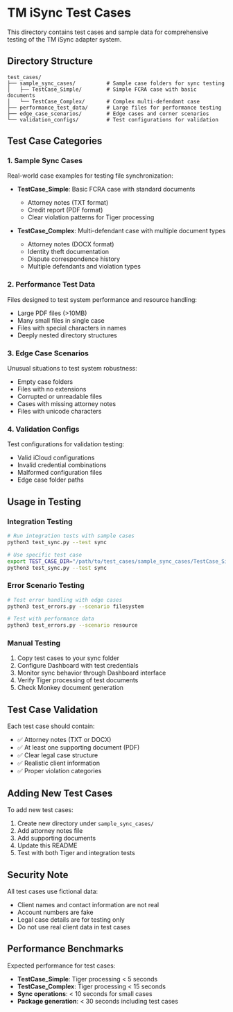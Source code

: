 # TM iSync Test Cases

This directory contains test cases and sample data for comprehensive testing of the TM iSync adapter system.

## Directory Structure

```
test_cases/
├── sample_sync_cases/          # Sample case folders for sync testing
│   ├── TestCase_Simple/        # Simple FCRA case with basic documents
│   └── TestCase_Complex/       # Complex multi-defendant case
├── performance_test_data/      # Large files for performance testing
├── edge_case_scenarios/        # Edge cases and corner scenarios
└── validation_configs/         # Test configurations for validation
```

## Test Case Categories

### 1. Sample Sync Cases
Real-world case examples for testing file synchronization:

- **TestCase_Simple**: Basic FCRA case with standard documents
  - Attorney notes (TXT format)
  - Credit report (PDF format)
  - Clear violation patterns for Tiger processing

- **TestCase_Complex**: Multi-defendant case with multiple document types
  - Attorney notes (DOCX format)
  - Identity theft documentation
  - Dispute correspondence history
  - Multiple defendants and violation types

### 2. Performance Test Data
Files designed to test system performance and resource handling:

- Large PDF files (>10MB)
- Many small files in single case
- Files with special characters in names
- Deeply nested directory structures

### 3. Edge Case Scenarios
Unusual situations to test system robustness:

- Empty case folders
- Files with no extensions
- Corrupted or unreadable files
- Cases with missing attorney notes
- Files with unicode characters

### 4. Validation Configs
Test configurations for validation testing:

- Valid iCloud configurations
- Invalid credential combinations
- Malformed configuration files
- Edge case folder paths

## Usage in Testing

### Integration Testing
```bash
# Run integration tests with sample cases
python3 test_sync.py --test sync

# Use specific test case
export TEST_CASE_DIR="/path/to/test_cases/sample_sync_cases/TestCase_Simple"
python3 test_sync.py --test sync
```

### Error Scenario Testing
```bash
# Test error handling with edge cases
python3 test_errors.py --scenario filesystem

# Test with performance data
python3 test_errors.py --scenario resource
```

### Manual Testing
1. Copy test cases to your sync folder
2. Configure Dashboard with test credentials
3. Monitor sync behavior through Dashboard interface
4. Verify Tiger processing of test documents
5. Check Monkey document generation

## Test Case Validation

Each test case should contain:
- ✅ Attorney notes (TXT or DOCX)
- ✅ At least one supporting document (PDF)
- ✅ Clear legal case structure
- ✅ Realistic client information
- ✅ Proper violation categories

## Adding New Test Cases

To add new test cases:

1. Create new directory under `sample_sync_cases/`
2. Add attorney notes file
3. Add supporting documents
4. Update this README
5. Test with both Tiger and integration tests

## Security Note

All test cases use fictional data:
- Client names and contact information are not real
- Account numbers are fake
- Legal case details are for testing only
- Do not use real client data in test cases

## Performance Benchmarks

Expected performance for test cases:
- **TestCase_Simple**: Tiger processing < 5 seconds
- **TestCase_Complex**: Tiger processing < 15 seconds
- **Sync operations**: < 10 seconds for small cases
- **Package generation**: < 30 seconds including test cases